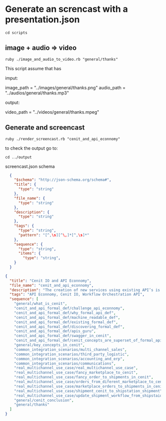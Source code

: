 

# Generate an screncast with a presentation.json

```batch
cd scripts
```

## image + audio => video

```batch
ruby ./image_and_audio_to_video.rb "general/thanks"
```

This script assume that has

imput:

image_path = "../images/general/thanks.png"
audio_path = "../audios/general/thanks.mp3"

output:

video_path = "../videos/general/thanks.mpeg"


## Generate and screencast

```batch
ruby ./render_screencast.rb "cenit_and_api_econnomy"
```

to check the output go to:

```batch
cd ../output
```

screencast.json schema

```json
  {
    "$schema": "http://json-schema.org/schema#",
    "title": {
      "type": "string"
    },
    "file_name": {
      "type": "string"
    },
    "description": {
      "type": "string"
    },
    "tags": {
      "type": "string",
      "pattern": "[^,\s][^\,]*[^,\s]*"
    },
    "sequence": {
      "type": "string",
      "items": {
        "type": "string",
    }
  }
```


```json
{
  "title": "Cenit IO and API Econnomy",
  "file_name": "cenit_and_api_econnomy",
  "description": "The creation of new services using existing API’s is usually a nightmare. Cenit IO, aims to fill that gap to make easy for developers to consume and compose new API’s from existing ones.",
  "tags": "API Econnomy, Cenit IO, Workflow Orchestration API",
  "sequence": [
    "general/what_is_cenit",
    "cenit_and_api_formal_def/challenge_api_econnomy",
    "cenit_and_api_formal_def/why_formal_api_def",
    "cenit_and_api_formal_def/machine_readable_def",
    "cenit_and_api_formal_def/existing_formal_def",
    "cenit_and_api_formal_def/discovering_formal_def",
    "cenit_and_api_formal_def/apis_guru",
    "cenit_and_api_formal_def/swagger_in_cenit",
    "cenit_and_api_formal_def/cenit_concepts_are_superset_of_formal_api_def",
    "general/key_concepts_in_cenit",
    "common_integration_scenarios/multi_channel_sales",
    "common_integration_scenarios/third_party_logistic",
    "common_integration_scenarios/accounting_and_erp",
    "common_integration_scenarios/communications",
    "real_multichannel_use_case/real_multichannel_use_case",
    "real_multichannel_use_case/fancy_marketplace_to_cenit",
    "real_multichannel_use_case/fancy_order_to_shipments_in_cenit",
    "real_multichannel_use_case/orders_from_diferent_marketplace_to_cenit",
    "real_multichannel_use_case/marketplace_orders_to_shipments_in_cenit",
    "real_multichannel_use_case/shipment_cenit_to_shipstation_shipment",
    "real_multichannel_use_case/update_shipment_workflow_from_shipstaion_to_marketplaces",
    "general/cenit_conclusion",
    "general/thanks"
  ]
}
```

